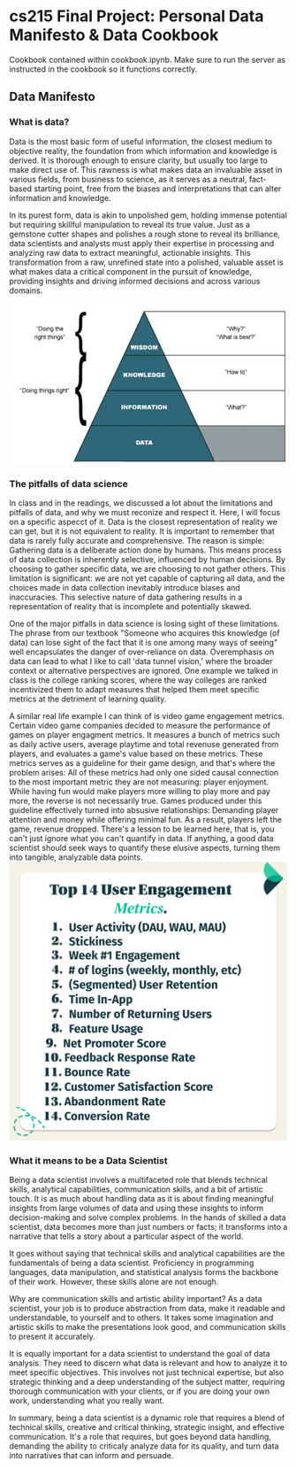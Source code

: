 # cs215 Final Project: Personal Data Manifesto & Data Cookbook
Cookbook contained within cookbook.ipynb.
Make sure to run the server as instructed in the cookbook so it functions correctly.


## Data Manifesto

### What is data?
Data is the most basic form of useful information, the closest medium to objective reality, the foundation from which information and knowledge is derived. It is thorough enough to ensure clarity, but usually too large to make direct use of. This rawness is what makes data an invaluable asset in various fields, from business to science, as it serves as a neutral, fact-based starting point, free from the biases and interpretations that can alter information and knowledge.

In its purest form, data is akin to unpolished gem, holding immense potential but requiring skillful manipulation to reveal its true value. Just as a gemstone cutter shapes and polishes a rough stone to reveal its brilliance, data scientists and analysts must apply their expertise in processing and analyzing raw data to extract meaningful, actionable insights. This transformation from a raw, unrefined state into a polished, valuable asset is what makes data a critical component in the pursuit of knowledge, providing insights and driving informed decisions and across various domains.

<img alt="a DKIW pyramid" src="static/DIKW_Pyramid.jpg">

### The pitfalls of data science
In class and in the readings, we discussed a lot about the limitations and pitfalls of data, and why we must reconize and respect it. Here, I will focus on a specific aspecct of it.
Data is the closest representation of reality we can get, but it is not equivalent to reality. It is important to remember that data is rarely fully accurate and comprehensive. The reason is simple: Gathering data is a deliberate action done by humans. This means process of data collection is inherently selective, influenced by human decisions. By choosing to gather specific data, we are choosing to not gather others. This limitation is significant: we are not yet capable of capturing all data, and the choices made in data collection inevitably introduce biases and inaccuracies. This selective nature of data gathering results in a representation of reality that is incomplete and potentially skewed.

One of the major pitfalls in data science is losing sight of these limitations. The phrase from our textbook "Someone who acquires this knowledge (of data) can lose sight of the fact that it is one among many ways of seeing" well encapsulates the danger of over-reliance on data. Overemphasis on data can lead to what I like to call 'data tunnel vision,' where the broader context or alternative perspectives are ignored. One example we talked in class is the college ranking scores, where the way colleges are ranked incentivized them to adapt measures that helped them meet specific metrics at the detriment of learning quality.

A similar real life example I can think of is video game engagement metrics. Certain video game companies decided to measure the performance of games on player engagment metrics. It measures a bunch of metrics such as daily active users, average playtime and total revenuse generated from players, and evaluates a game's value based on these metrics. These metrics serves as a guideline for their game design, and that's where the problem arises: All of these metrics had only one sided causal connection to the most important metric they are not measuring: player enjoyment. While having fun would make players more willing to play more and pay more, the reverse is not necessarily true. Games produced under this guideline effectively turned into absusive relationships: Demanding player attention and money while offering minimal fun. As a result, players left the game, revenue dropped. There's a lesson to be learned here, that is, you can't just ignore what you can't quantify in data. If anything, a good data scientist should seek ways to quantify these elusive aspects, turning them into tangible, analyzable data points.
<img alt="UEM" src="static\user engagement metrics.png">

### What it means to be a Data Scientist

Being a data scientist involves a multifaceted role that blends technical skills, analytical capabilities, communication skills, and a bit of artistic touch. It is as much about handling data as it is about finding meaningful insights from large volumes of data and using these insights to inform decision-making and solve complex problems. In the hands of skilled a data scientist, data becomes more than just numbers or facts; it transforms into a narrative that tells a story about a particular aspect of the world.

It goes without saying that technical skills and analytical capabilities are the fundamentals of being a data scientist. Proficiency in programming languages, data manipulation, and statistical analysis forms the backbone of their work. However, these skills alone are not enough.

Why are communication skills and artistic ability important? As a data scientist, your job is to produce abstraction from data, make it readable and understandable, to yourself and to others. It takes some imagination and artistic skills to make the presentations look good, and communication skills to present it accurately.

It is equally important for a data scientist to understand the goal of data analysis. They need to discern what data is relevant and how to analyze it to meet specific objectives. This involves not just technical expertise, but also strategic thinking and a deep understanding of the subject matter, requiring thorough communication with your clients, or if you are doing your own work, understanding what you really want.

In summary, being a data scientist is a dynamic role that requires a blend of technical skills, creative and critical thinking, strategic insight, and effective communication. It's a role that requires, but goes beyond data handling, demanding the ability to criticaly analyze data for its quality, and turn data into narratives that can inform and persuade.